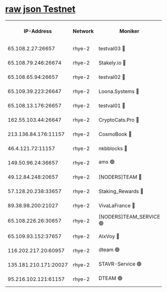 
[raw json Testnet](https://rpc-check.quickt.stavr.tech/quickt/rpc-quickt-result.json)
=


<table><tr><th>IP-Address</th><th>Network</th><th>Moniker</th><th>Latest Block Height</th><th>Earliest Block Height</th><th>Catching Up</th><th>Tx Index</th><th>Voting Power</th><th>Scan Time</th></tr><tr><td>65.108.2.27:26657</td><td>rhye-2</td><td>testval03 🔴</td><td>907501</td><td>1</td><td>False</td><td>on</td><td>11002050</td><td>2024-02-21T03:59:27.612398876UTC</td></tr><tr><td>65.108.79.246:26674</td><td>rhye-2</td><td>Stakely.io 🔴</td><td>907501</td><td>1</td><td>False</td><td>on</td><td>10010</td><td>2024-02-21T03:59:30.090639069UTC</td></tr><tr><td>65.108.65.94:26657</td><td>rhye-2</td><td>testval02 🔴</td><td>907502</td><td>1</td><td>False</td><td>on</td><td>11002050</td><td>2024-02-21T03:59:32.952379782UTC</td></tr><tr><td>65.109.39.223:26647</td><td>rhye-2</td><td>Loona.Systems 🔴</td><td>907502</td><td>1</td><td>False</td><td>off</td><td>86949</td><td>2024-02-21T03:59:36.004766138UTC</td></tr><tr><td>65.108.13.176:26657</td><td>rhye-2</td><td>testval01 🔴</td><td>907502</td><td>1</td><td>False</td><td>on</td><td>13082010</td><td>2024-02-21T03:59:36.841475329UTC</td></tr><tr><td>162.55.103.44:26647</td><td>rhye-2</td><td>CryptoCats.Pro 🔴</td><td>907508</td><td>1</td><td>False</td><td>off</td><td>9999</td><td>2024-02-21T04:00:09.177486637UTC</td></tr><tr><td>213.136.84.176:11157</td><td>rhye-2</td><td>CosmoBook 🔴</td><td>907507</td><td>65301</td><td>False</td><td>off</td><td>1528057</td><td>2024-02-21T04:00:02.730365982UTC</td></tr><tr><td>46.4.121.72:11157</td><td>rhye-2</td><td>nkbblocks 🔴</td><td>907499</td><td>70101</td><td>False</td><td>off</td><td>81491</td><td>2024-02-21T03:59:20.238524027UTC</td></tr><tr><td>149.50.96.24:36657</td><td>rhye-2</td><td>ams 🟢</td><td>907505</td><td>133501</td><td>False</td><td>on</td><td>0</td><td>2024-02-21T03:59:52.197256166UTC</td></tr><tr><td>49.12.84.248:20657</td><td>rhye-2</td><td>[NODERS]TEAM 🔴</td><td>907505</td><td>146001</td><td>False</td><td>on</td><td>59690</td><td>2024-02-21T03:59:49.777245841UTC</td></tr><tr><td>57.128.20.238:33657</td><td>rhye-2</td><td>Staking_Rewards 🔴</td><td>907502</td><td>149101</td><td>False</td><td>on</td><td>9900</td><td>2024-02-21T03:59:35.622743017UTC</td></tr><tr><td>89.38.98.200:21027</td><td>rhye-2</td><td>VivaLaFrance 🔴</td><td>907500</td><td>220501</td><td>False</td><td>off</td><td>10000</td><td>2024-02-21T03:59:22.781014697UTC</td></tr><tr><td>65.108.226.26:30657</td><td>rhye-2</td><td>[NODERS]TEAM_SERVICE 🟢</td><td>907502</td><td>241501</td><td>False</td><td>on</td><td>0</td><td>2024-02-21T03:59:36.448143354UTC</td></tr><tr><td>65.109.93.152:37657</td><td>rhye-2</td><td>AlxVoy 🔴</td><td>907500</td><td>315173</td><td>False</td><td>on</td><td>143351</td><td>2024-02-21T03:59:25.208123098UTC</td></tr><tr><td>116.202.217.20:60957</td><td>rhye-2</td><td>dteam 🟢</td><td>907501</td><td>421794</td><td>False</td><td>on</td><td>0</td><td>2024-02-21T03:59:33.289409593UTC</td></tr><tr><td>135.181.210.171:20027</td><td>rhye-2</td><td>STAVR-Service 🟢</td><td>907504</td><td>906001</td><td>False</td><td>on</td><td>0</td><td>2024-02-21T03:59:47.411581076UTC</td></tr><tr><td>95.216.102.121:61157</td><td>rhye-2</td><td>DTEAM 🟢</td><td>907501</td><td>906401</td><td>False</td><td>on</td><td>0</td><td>2024-02-21T03:59:30.475323041UTC</td></tr></table>